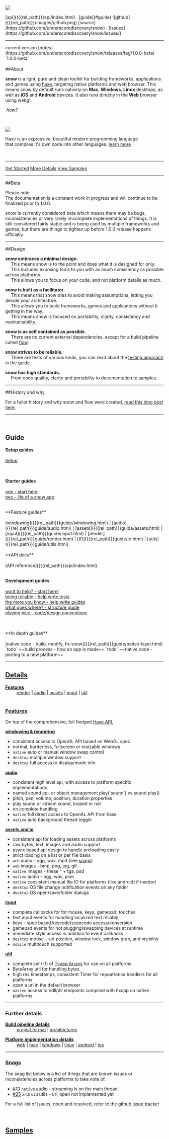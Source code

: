 
<a href="{{{rel_path}}}index.html" id="logo"><img src="{{{rel_path}}}images/logo.png" /></a>

<div class="topmenu">
[api]({{{rel_path}}}api/index.html) . [guide](#guide) ![github]({{{rel_path}}}/images/github.png)  [source](https://github.com/underscorediscovery/snow) . [issues](https://github.com/underscorediscovery/snow/issues/)
</div>

---
<div class="version">current version [notes](https://github.com/underscorediscovery/snow/releases/tag/1.0.0-beta) `1.0.0-beta`</div>

<br/>
##About

**snow** is a light, pure and clean toolkit for building frameworks, applications and games using [haxe](http://haxe.org), targeting native platforms and web browser.
This means snow by default runs natively on **Mac**, **Windows**, **Linux** desktops, as well as **iOS** and **Android** devices. It also runs directly in the **Web** browser using webgl.

&nbsp;_how?_


&nbsp;

[ <img src="{{{rel_path}}}images/haxe.png" target="_blank" class="small-image"/> ](http://haxe.org)   

<span class="haxedesc">Haxe is an expressive, beautiful modern programming language <br/>
      that compiles it's own code into other languages. <a href="http://haxe.org/" target="_blank"> learn more</a> </span>

<br/>

---

<div class="breakout">

[Get Started](#guide)
[More Details](#details)
[View Samples](#samples)

</div>

---
##Beta

Please note   
The documentation is a constant work in progress and will continue to be finalized prior to 1.0.0.

snow is currently considered beta which means there may be bugs, inconsistencies or very rarely imcomplete implementations of things.
It is still considered fairly stable and is being used by multiple frameworks and games,
but there are things to tighten up before 1.0.0 release happens officially.

---

##Design

**snow embraces a minimal design.**   
&emsp; This means snow is to the point and does what it is designed for only.   
&emsp; This includes exposing tools to you with as much consistency as possible across platforms.   
&emsp; This allows you to focus on your code, and not platform details as much.   

**snow is built as a facilitator.**    
&emsp; This means that snow tries to avoid making assumptions, letting you decide your architecture.   
&emsp; This allows you to build frameworks, games and applications without it getting in the way.   
&emsp; This means snow is focused on portability, clarity, consistency and maintainability.   

**snow is as self contained as possible.**   
&emsp; There are no current external dependencies, except for a build pipeline called [flow](#).   

**snow strives to be reliable.**   
&emsp; There are tests of various kinds, you can read about the [testing approach]({{{rel_path}}}guide/contribute.html#tests) in the guide.

**snow has high standards.**   
&emsp; From code quality, clarity and portability to documentation to samples.

---

##History and why

For a fuller history and why snow and flow were created, [read this blog post here](http://notes.underscorediscovery.com/snow).


---

<div class="guide">
<a name="guide"> &nbsp;</a>
<h2>Guide</h2>

**Setup guides**<br/>
<br/>
[Setup]({{{rel_path}}}guide/setup.html) <br/>

<br/><br/>
**Starter guides**<br/>
<br/>
[one - start here]({{{rel_path}}}guide/one.html) <br/>
[two - life of a snow app]({{{rel_path}}}guide/two.html) <br/>

<br/>
**Feature guides** <br/>
<br/>
[windowing]({{{rel_path}}}guide/windowing.html) | [audio]({{{rel_path}}}guide/audio.html) | [assets]({{{rel_path}}}guide/assets.html) | [input]({{{rel_path}}}guide/input.html) | [render]({{{rel_path}}}guide/render.html) | [IO]({{{rel_path}}}guide/io.html) | [utils]({{{rel_path}}}guide/utils.html)
<br/>
<br/>
**API docs**<br/>
<br/>
[API reference]({{{rel_path}}}api/index.html)
<br/>
<br/>

**Development guides**<br/>
<br/>
[want to help? - start here!]({{{rel_path}}}guide/contribute.html) <br/>
[being reliable - help write tests]({{{rel_path}}}guide/contribute.html#tests) <br/>
[the more you know - help write guides]({{{rel_path}}}guide/contribute.html#guides) <br/>
[what goes where? - structure guide]({{{rel_path}}}guide/structure.html) <br/>
[playing nice - code/design conventions]({{{rel_path}}}guide/code.html) <br/>

<br/>
<br/>
**In depth guides** <br/><br/>
[native code - build, modify, fix snow]({{{rel_path}}}guide/native-layer.html)   
`todo` ~~build process - how an app is made~~   
`todo` ~~native code - porting to a new platform~~   

</div>

---

<a name="details">
<a href="#details"><h2>Details</h2></a>
</a>

[**Features**](#features)  <br/>
&emsp; &emsp; [render](#render) | [audio](#audio) | [assets](#assets) | [input](#input) | [util](#util)  <br/><br/>

<a name="features">
<a href="#features"><h3>Features</h3></a>
</a>

On top of the comprehensive, full fledged <a href="http://api.haxe.org/" target="_blank">Haxe API</a>,

<a name="render"><a href="#render">**windowing & rendering**</a></a>
   - consistent access to OpenGL API based on WebGL spec
   - normal, borderless, fullscreen or resizable windows
   - `native` auto or manual window swap control
   - `desktop` multiple window support
   - `desktop` full access to display/mode info

<a name="audio"><a href="#audio">**audio**</a></a>
   - consistent high level api, with access to platform specific implementations
   - named sound api, or object management play('sound') vs sound.play()
   - pitch, pan, volume, position, duration properties
   - play sound or stream sound, looped or not
   - on complete handling
   - `native` full direct access to OpenAL API from haxe
   - `native` auto background thread toggle

<a name="assets"><a href="#assets">**assets and io**</a></a>
   - consistent api for loading assets across platforms
   - raw bytes, text, images and audio support
   - async based api design to handle preloading easily
   - strict loading on a list or per file basis
   - `web` audio - ogg, wav, mp3 (see [snags](#snags))
   - `web` images - bmp, png, jpg, gif
   - `native` images - these ^ + tga, psd
   - `native` audio - ogg, wav, pcm
   - `native` consistent manual file IO for platforms (like android) if needed
   - `desktop` OS file change notification events on any folder
   - `desktop` OS open/save/folder dialogs

<a name="input"><a href="#input">**input**</a></a>
   - complete callbacks for for mouse, keys, gamepad, touches
   - text input events for handling localized text reliably
   - keys - spec based keycode/scancode access/conversion
   - gamepad events for hot plugging/swapping devices at runtime
   - immediate style access in addition to event callbacks
   - `desktop` mouse - set position, window lock, window grab, and visibility
   - `mobile` multitouch supported

<a name="util"><a href="#util">**util**</a></a>
   - complete set (-1) of [Typed Arrays](https://developer.mozilla.org/en-US/docs/Web/JavaScript/Typed_arrays) for use on all platforms
   - ByteArray util for handling bytes
   - high res timestamps, consistent Timer for repeat/once handlers for all platforms
   - open a url in the default browser
   - `native` access to ndll/dll endpoints compiled with hxcpp on native platforms

---

<h3>Further details</h3>

[**Build pipeline details**]({{{rel_path}}}guide/build-details.html) <br/>
&emsp; &emsp; [project format]({{{rel_path}}}guide/build-details.html#project) | [architectures]({{{rel_path}}}guide/build-details.html#arch)

[**Platform implementation details**]({{{rel_path}}}guide/platform-faq.html) <br/>
&emsp; &emsp; [web]({{{rel_path}}}guide/platform-faq.html#web) | [mac]({{{rel_path}}}guide/platform-faq.html#mac) | [windows]({{{rel_path}}}guide/platform-faq.html#windows) | [linux]({{{rel_path}}}guide/platform-faq.html#linux) | [android]({{{rel_path}}}guide/platform-faq.html#android) | [ios]({{{rel_path}}}guide/platform-faq.html#ios) 

---
<a name="snags">
<a href="#snags"><h3>Snags</h3></a>
</a>
The snag list below is a list of things that are known issues or inconsistencies across platforms to take note of.

- [#10](https://github.com/underscorediscovery/snow/issues/10) `native` audio - streaming is on the main thread
- [#25](https://github.com/underscorediscovery/snow/issues/25) `android` utils - url_open not implemented yet

For a full list of issues, open and resolved, refer to the [github issue tracker](https://github.com/underscorediscovery/snow/issues) <br/>
<br/>
<br/>

<a name="samples">
<a href="#samples"><h2>Samples</h2></a>
</a>


